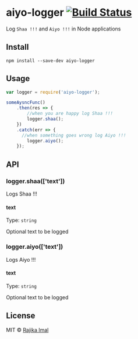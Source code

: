 # aiyo-logger [![Build Status](https://travis-ci.org/rajikaimal/aiyo-logger.svg?branch=master)](https://travis-ci.org/rajikaimal/aiyo-logger)

Log `Shaa !!!` and `Aiyo !!!` in Node applications

## Install

```
npm install --save-dev aiyo-logger
```

## Usage

```js
var logger = require('aiyo-logger');

someAysncFunc()
	.then(res => {
		//when you are happy log Shaa !!!
		logger.shaa();
	})
	.catch(err => {
	  //when something goes wrong log Aiyo !!!
		logger.aiyo();
	});
```

## API

### logger.shaa(['text'])

Logs Shaa !!!

#### text

Type: `string`

Optional text to be logged

### logger.aiyo(['text'])

Logs Aiyo !!!

#### text

Type: `string`

Optional text to be logged

## License

MIT © [Rajika Imal](https://rajikaimal.github.io)